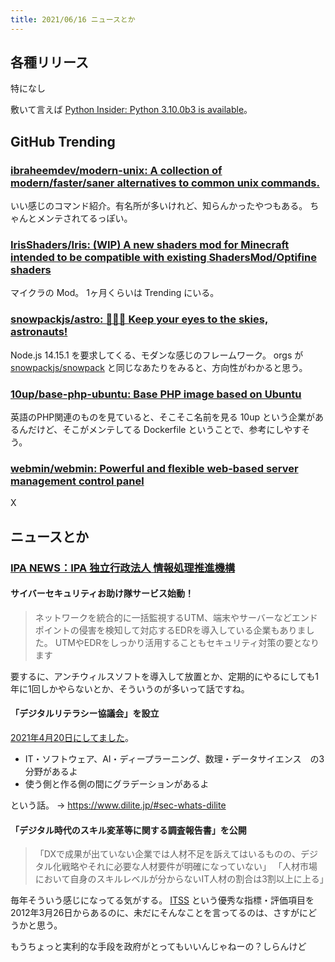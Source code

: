 ```yaml
---
title: 2021/06/16 ニュースとか
---
```


## 各種リリース

特になし

敷いて言えば [Python Insider: Python 3.10.0b3 is available](https://pythoninsider.blogspot.com/2021/06/python-3100b3-is-available.html?utm_source=feedburner&utm_medium=feed&utm_campaign=Feed%3A+PythonInsider+%28Python+Insider%29)。

## GitHub Trending

### [ibraheemdev/modern-unix: A collection of modern/faster/saner alternatives to common unix commands.](https://github.com/ibraheemdev/modern-unix)

いい感じのコマンド紹介。有名所が多いけれど、知らんかったやつもある。
ちゃんとメンテされてるっぽい。

### [IrisShaders/Iris: (WIP) A new shaders mod for Minecraft intended to be compatible with existing ShadersMod/Optifine shaders](https://github.com/IrisShaders/Iris)

マイクラの Mod。
1ヶ月くらいは Trending にいる。

### [snowpackjs/astro: 🚀🧑‍🚀 Keep your eyes to the skies, astronauts!](https://github.com/snowpackjs/astro)

Node.js 14.15.1 を要求してくる、モダンな感じのフレームワーク。
orgs が [snowpackjs/snowpack](https://github.com/snowpackjs/snowpack) と同じなあたりをみると、方向性がわかると思う。

### [10up/base-php-ubuntu: Base PHP image based on Ubuntu](https://github.com/10up/base-php-ubuntu)

英語のPHP関連のものを見ていると、そこそこ名前を見る 10up という企業があるんだけど、そこがメンテしてる Dockerfile ということで、参考にしやすそう。

### [webmin/webmin: Powerful and flexible web-based server management control panel](https://github.com/webmin/webmin)

X

## ニュースとか

### [IPA NEWS：IPA 独立行政法人 情報処理推進機構](https://www.ipa.go.jp/about/ipanews/index.html)

#### サイバーセキュリティお助け隊サービス始動！

> ネットワークを統合的に一括監視するUTM、端末やサーバーなどエンドポイントの侵害を検知して対応するEDRを導入している企業もありました。
> UTMやEDRをしっかり活用することもセキュリティ対策の要となります

要するに、アンチウィルスソフトを導入して放置とか、定期的にやるにしても1年に1回しかやらないとか、そういうのが多いって話ですね。

#### 「デジタルリテラシー協議会」を設立

[2021年4月20日にしてました](https://www.ipa.go.jp/about/press/20210420.html)。

- IT・ソフトウェア、AI・ディープラーニング、数理・データサイエンス　の3分野があるよ
- 使う側と作る側の間にグラデーションがあるよ

という話。
→ https://www.dilite.jp/#sec-whats-dilite

####  「デジタル時代のスキル変革等に関する調査報告書」を公開

> 「DXで成果が出ていない企業では人材不足を訴えてはいるものの、デジタル化戦略やそれに必要な人材要件が明確になっていない」
> 「人材市場において自身のスキルレベルが分からないIT人材の割合は3割以上に上る」

毎年そういう感じになってる気がする。
[ITSS](https://www.ipa.go.jp/jinzai/itss/) という優秀な指標・評価項目を2012年3月26日からあるのに、未だにそんなことを言ってるのは、さすがにどうかと思う。

もうちょっと実利的な手段を政府がとってもいいんじゃねーの？しらんけど
